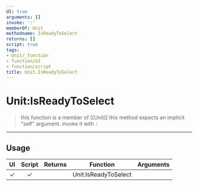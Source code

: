 ```yaml
---
UI: true
arguments: []
invoke: ':'
memberOf: Unit
methodname: IsReadyToSelect
returns: []
script: true
tags:
- Unit/_function
- function/UI
- function/script
title: Unit.IsReadyToSelect
---
```

# Unit:IsReadyToSelect
> this function is a member of [[Unit]]
> this method expects an implicit "self" argument. invoke it with `:`
-----
## Usage
|  UI | Script | Returns | Function | Arguments |
|:---:|:------:|-------:|:--------:|:---------|
|✓|✓||Unit:IsReadyToSelect||
